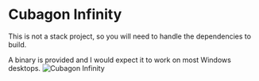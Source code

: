 # Cubagon Infinity

This is not a stack project, so you will need to handle the dependencies to build.

A binary is provided and I would expect it to work on most Windows desktops.
![Cubagon Infinity](https://user-images.githubusercontent.com/3183562/212530590-17aa04a6-3d7d-43fe-a35b-084255240051.png)

